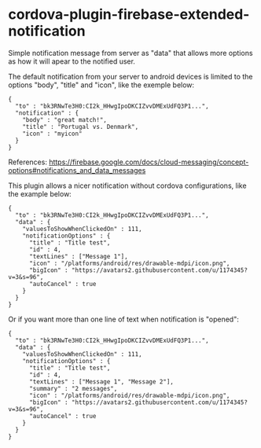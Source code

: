 # cordova-plugin-firebase-extended-notification
Simple notification message from server as "data" that allows more options as how it will apear to the notified user.

The default notification from your server to android devices is limited to the options "body", "title" and "icon", like the exemple below:

```
{
  "to" : "bk3RNwTe3H0:CI2k_HHwgIpoDKCIZvvDMExUdFQ3P1...",
  "notification" : {
    "body" : "great match!",
    "title" : "Portugal vs. Denmark",
    "icon" : "myicon"
  }
}
```
References: https://firebase.google.com/docs/cloud-messaging/concept-options#notifications_and_data_messages

This plugin allows a nicer notification without cordova configurations, like the example below:
```
{
  "to" : "bk3RNwTe3H0:CI2k_HHwgIpoDKCIZvvDMExUdFQ3P1...",
  "data" : {
    "valuesToShowWhenClickedOn" : 111,
    "notificationOptions" : {
      "title" : "Title test",
      "id" : 4,
      "textLines" : ["Message 1"],
      "icon" : "/platforms/android/res/drawable-mdpi/icon.png",
      "bigIcon" : "https://avatars2.githubusercontent.com/u/1174345?v=3&s=96",
      "autoCancel" : true
    }
  }
}
```

Or if you want more than one line of text when notification is "opened":
```
{
  "to" : "bk3RNwTe3H0:CI2k_HHwgIpoDKCIZvvDMExUdFQ3P1...",
  "data" : {
    "valuesToShowWhenClickedOn" : 111,
    "notificationOptions" : {
      "title" : "Title test",
      "id" : 4,
      "textLines" : ["Message 1", "Message 2"],
      "summary" : "2 messages",
      "icon" : "/platforms/android/res/drawable-mdpi/icon.png",
      "bigIcon" : "https://avatars2.githubusercontent.com/u/1174345?v=3&s=96",
      "autoCancel" : true
    }
  }
}
```
